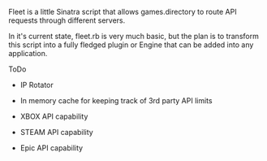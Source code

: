Fleet is a little Sinatra script that allows games.directory to route API requests through different servers.

In it's current state, fleet.rb is very much basic, but the plan is to transform this script into a fully fledged plugin or Engine that can be added into any application.

ToDo

- IP Rotator
- In memory cache for keeping track of 3rd party API limits

- XBOX API capability
- STEAM API capability
- Epic API capability